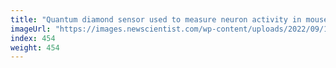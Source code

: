 ```yaml
---
title: "Quantum diamond sensor used to measure neuron activity in mouse tissue"
imageUrl: "https://images.newscientist.com/wp-content/uploads/2022/09/12131054/SEI_123940228.jpg?width=600"
index: 454
weight: 454
---
```

